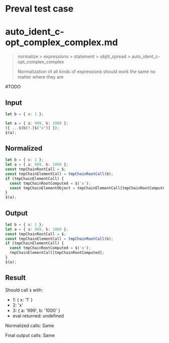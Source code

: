 # Preval test case

# auto_ident_c-opt_complex_complex.md

> normalize > expressions > statement > objlit_spread > auto_ident_c-opt_complex_complex
>
> Normalization of all kinds of expressions should work the same no matter where they are

#TODO

## Input

`````js filename=intro
let b = { x: 1 };

let a = { a: 999, b: 1000 };
({ ...$(b)?.[$("x")] });
$(a);
`````

## Normalized

`````js filename=intro
let b = { x: 1 };
let a = { a: 999, b: 1000 };
const tmpChainRootCall = $;
const tmpChainElementCall = tmpChainRootCall(b);
if (tmpChainElementCall) {
  const tmpChainRootComputed = $('x');
  const tmpChainElementObject = tmpChainElementCall[tmpChainRootComputed];
}
$(a);
`````

## Output

`````js filename=intro
let b = { x: 1 };
let a = { a: 999, b: 1000 };
const tmpChainRootCall = $;
const tmpChainElementCall = tmpChainRootCall(b);
if (tmpChainElementCall) {
  const tmpChainRootComputed = $('x');
  tmpChainElementCall[tmpChainRootComputed];
}
$(a);
`````

## Result

Should call `$` with:
 - 1: { x: '1' }
 - 2: 'x'
 - 3: { a: '999', b: '1000' }
 - eval returned: undefined

Normalized calls: Same

Final output calls: Same
